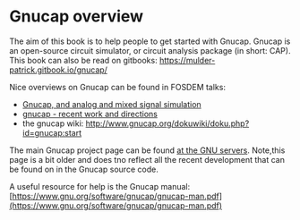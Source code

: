 # Gnucap overview

The aim of this book is to help people to get started with Gnucap. Gnucap is an open-source circuit simulator, or circuit analysis package \(in short: CAP\). This book can also be read on gitbooks: https://mulder-patrick.gitbook.io/gnucap/

Nice overviews on Gnucap can be found in FOSDEM talks:

* [Gnucap, and analog and mixed signal simulation](https://archive.fosdem.org/2018/schedule/event/cad_gnucap/)
* [gnucap - recent work and directions](https://www.youtube.com/watch?v=zyeMORbswKk)
* the gnucap wiki: http://www.gnucap.org/dokuwiki/doku.php?id=gnucap:start

The main Gnucap project page can be found [at the GNU servers](https://www.gnu.org/software/gnucap/gnucap.html). Note,this page is a bit older and does tno reflect all the recent development that can be found on in the Gnucap source code.

A useful resource for help is the Gnucap manual: [https://www.gnu.org/software/gnucap/gnucap-man.pdf](https://www.gnu.org/software/gnucap/gnucap-man.pdf)

